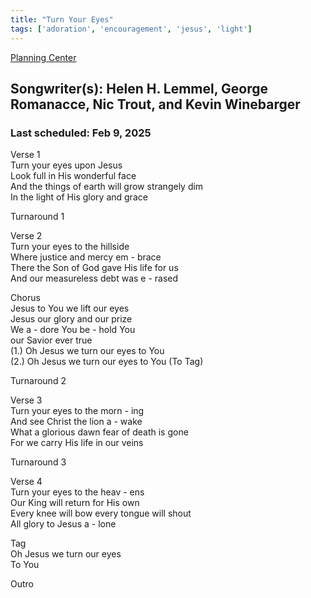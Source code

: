 ```yaml
---
title: "Turn Your Eyes"
tags: ['adoration', 'encouragement', 'jesus', 'light']
---
```


[Planning Center](https://services.planningcenteronline.com/songs/27614907)

## Songwriter(s): Helen H. Lemmel, George Romanacce, Nic Trout, and Kevin Winebarger
### Last scheduled: Feb 9, 2025          

Verse 1  
Turn your eyes upon Jesus  
Look full in His wonderful face  
And the things of earth will grow strangely dim  
In the light of His glory and grace  
  
Turnaround 1  
  
Verse 2  
Turn your eyes to the hillside  
Where justice and mercy em - brace  
There the Son of God gave His life for us  
And our measureless debt was e - rased  
  
Chorus  
Jesus to You we lift our eyes  
Jesus our glory and our prize  
We a - dore You be - hold You  
our Savior ever true  
(1.) Oh Jesus we turn our eyes to You  
(2.) Oh Jesus we turn our eyes to You (To Tag)  
  
Turnaround 2  
  
  
Verse 3  
Turn your eyes to the morn - ing  
And see Christ the lion a - wake  
What a glorious dawn fear of death is gone  
For we carry His life in our veins  
  
Turnaround 3  
  
Verse 4  
Turn your eyes to the heav - ens  
Our King will return for His own  
Every knee will bow every tongue will shout  
All glory to Jesus a - lone  
  
Tag  
Oh Jesus we turn our eyes  
To You  
  
Outro  


